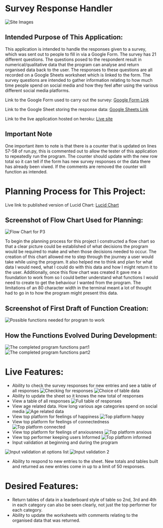 # Survey Response Handler

![Site Images](assets/images/landing_image_p3.PNG)

## Intended Purpose of This Application:

This application is intended to handle the responses given to a survey, which was sent out to people to fill in via a Google Form. The survey has 21 different questions. The questions posed to the respondent result in numerical/qualitative data that the program can analyse and return organised data back to the user. The responses to these questions are all recorded on a Google Sheets worksheet which is linked to the form. The survey questions are intended to gather information relating to how much time people spend on social media and how they feel after using the various different social media platforms. 

Link to the Google Form used to carry out the survey: [Google Form Link](https://docs.google.com/forms/d/1gyEQpgbYgeGzc19Oi-IdQpPc_qcEAuxyAMB8eVllUzY/edit?usp=sharing) 

Link to the Google Sheet storing the response data: [Google Sheets Link](https://docs.google.com/spreadsheets/d/16IcQIKeoByhsuDIfVVUuOrqRdb6ImJ_Ck_sUPGSkVFM/edit?usp=sharing)

Link to the live application hosted on heroku: [Live site](https://survey-response-handler.herokuapp.com/)

## Important Note

One important item to note is that there is a counter that is updated on lines 57-58 of run.py, this is commented out to allow the tester of this application to repeatedly run the program. The counter should update with the new row total so it can tell if the form has new survey responses or the data there has already been viwed. If the comments are removed the counter will function as intended.

# Planning Process for This Project:
Live link to published version of Lucid Chart: [Lucid Chart](https://lucid.app/publicSegments/view/af9a8c15-faaa-47e8-86e8-0fe8337d9484/image.jpeg)

## Screenshot of Flow Chart Used for Planning:
![Flow Chart for P3](assets/images/lucid-chart.PNG)

To begin the planning process for this project I constructed a flow chart so that a clear picture could be established of what decisions the program would be required to make and when those decisions needed to occur. The creation of this chart allowed me to step through the journey a user would take while using the program. It also helped me to think and plan for what data I would need, what I could do with this data and how I might return it to the user. Additionally, once this flow chart was created it gave me a foundation to work from so I could better understand what functions I would need to create to get the behaviour I wanted from the program.
The limitations of an 80 character width in the terminal meant a lot of thought had to go in to how the program might present this data.

## Screenshot of First Draft of Function Creation:
![Possible functions needed for program to work](assets/images/first_draft_functions.PNG)

## How the Functions Evolved During Development:
![The completed program functions part1](assets/images/final_functions1.PNG)
![The completed program functions part2](assets/images/final_functions2.PNG)

# Live Features:
- Ability to check the survey responses for new entries and see a table of all responses
![Checking for responses](assets/images/check-for-responses.PNG)
![Choice of table data](assets/images/choice-of-table.PNG)
- Ability to update the sheet so it knows the new total of responses
- View a table of all responses
![Full table of responses](assets/images/getting-table.PNG)
- View age related data. How long various age categories spend on social media
![Age related data](assets/images/option1.PNG)
- View top platform for feelings of happiness
![Top platform happy](assets/images/top-performer-happy.PNG)
- View top platform for feelings of connectedness
![Top platform connected](assets/images/top-performer-connected.PNG)
- View top platform for feelings of anxiousness
![Top platform anxious](assets/images/top-performer-anxious.PNG)
- View top performer keeping users Informed
![Top platform informed](assets/images/top-performer-informed.PNG)
- Input validation at beginning and during the program

![Input validation at options list](assets/images/input-validation1.PNG)
![Input validation 2 ](assets/images/input-validation2.PNG)
- Ability to respond to new entries to the sheet. New totals and tables built and returned as new entries come in up to a limit of 50 responses.

# Desired Features:
- Return tables of data in a leaderboard style of table so 2nd, 3rd and 4th in each category can also be seen clearly, not just the top performer for each category.
- Ability to update the worksheets with comments relating to the organised data that was returned.






